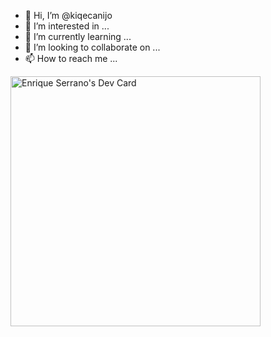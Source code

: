 - 👋 Hi, I’m @kiqecanijo
- 👀 I’m interested in ...
- 🌱 I’m currently learning ...
- 💞️ I’m looking to collaborate on ...
- 📫 How to reach me ...

<a href="https://app.daily.dev/kiqecanijo"><img src="https://api.daily.dev/devcards/f1ff82c62e7e46308bffcbbb6af27d59.png?r=9z6" width="400" alt="Enrique Serrano's Dev Card"/></a>
